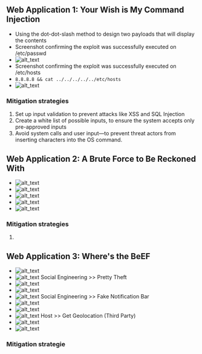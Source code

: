 ## Web Application 1: Your Wish is My Command Injection
* Using the dot-dot-slash method to design two payloads that will display the contents
* Screenshot confirming the exploit was successfully executed on /etc/passwd
* ![alt_text](HW_15/image2.png)
* Screenshot confirming the exploit was successfully executed on /etc/hosts
* `8.8.8.8 && cat ../../../../../etc/hosts`
* ![alt_text](HW_15/image3.png)

### Mitigation strategies
1. Set up input validation to prevent attacks like XSS and SQL Injection
2. Create a white list of possible inputs, to ensure the system accepts only pre-approved inputs
3. Avoid system calls and user input—to prevent threat actors from inserting characters into the OS command.

## Web Application 2: A Brute Force to Be Reckoned With
* ![alt_text](HW_15/image4.png)
* ![alt_text](HW_15/image5.png)
* ![alt_text](HW_15/image6.png)
* ![alt_text](HW_15/image7.png)
* ![alt_text](HW_15/image8.png)

### Mitigation strategies
1. 
## Web Application 3: Where's the BeEF
* ![alt_text](HW_15/image10.png)
* ![alt_text](HW_15/image11.png)
Social Engineering >> Pretty Theft
* ![alt_text](HW_15/image12.png)
* ![alt_text](HW_15/image13.png)
* ![alt_text](HW_15/image14.png)
Social Engineering >> Fake Notification Bar
* ![alt_text](HW_15/image15.png)
* ![alt_text](HW_15/image16.png)
* ![alt_text](HW_15/image17.png)
Host >> Get Geolocation (Third Party)
* ![alt_text](HW_15/image18.png)
* ![alt_text](HW_15/image19.png)

### Mitigation strategie
